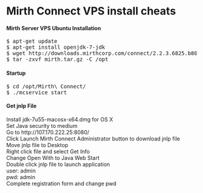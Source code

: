 Mirth Connect VPS install cheats
===================================

<h4>Mirth Server VPS Ubuntu Installation</h4>
<pre>
$ apt-get update
$ apt-get install openjdk-7-jdk
$ wget http://downloads.mirthcorp.com/connect/2.2.3.6825.b80/mirthconnect-2.2.3.6825.b80-unix.tar.gz -O mirth.tar.gz
$ tar -zxvf mirth.tar.gz -C /opt
</pre>

<h4>Startup</h4>
<pre>
$ cd /opt/Mirth\ Connect/
$ ./mcservice start
</pre>

<h4>Get jnlp File</h4>
<p>
Install jdk-7u55-macosx-x64.dmg for OS X<br>
Set Java security to medium<br>
Go to http://107.170.222.25:8080/<br>
Click Launch Mirth Connect Administrator button to download jnlp file<br>
Move jnlp file to Desktop<br>
Right click file and select Get Info<br>
Change Open With to Java Web Start<br>
Double click jnlp file to launch application<br>
user: admin<br>
pwd: admin<br>
Complete registration form and change pwd<br>
</p>
